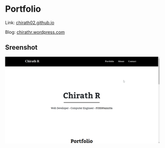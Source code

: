 # Portfolio

Link: [chirath02.github.io](https://chirath02.github.io/)

Blog: [chirathr.wordpress.com](https://chirathr.wordpress.com/)

## Sreenshot

![](img/Screenshot1.png)
